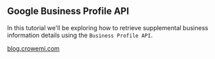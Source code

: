 ## Google Business Profile API
In this tutorial we'll be exploring how to retrieve supplemental business information details using the `Business Profile API`.

[blog.crowemi.com](https://blog.crowemi.com/tutorials/T2JzaWRpYW4vYmxvZy90dXRvcmlhbHMvR29vZ2xlIEJ1c2luZXNzIFByb2ZpbGUgQVBJLm1k)


